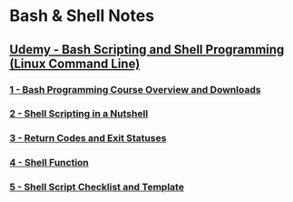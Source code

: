 # Bash & Shell Notes

## [Udemy - Bash Scripting and Shell Programming (Linux Command Line)](https://www.udemy.com/course/bash-scripting/)

### [1 - Bash Programming Course Overview and Downloads](./1%20-%20Bash%20Programming%20Course%20Overview%20and%20Downloads/)

### [2 - Shell Scripting in a Nutshell](./2%20-%20Shell%20Scripting%20in%20a%20Nutshell/)

### [3 - Return Codes and Exit Statuses](./3%20-%20Return%20Codes%20and%20Exit%20Statuses/)

### [4 - Shell Function](./4%20-%20Shell%20Functions/)

### [5 - Shell Script Checklist and Template](./5%20-%20Shell%20Script%20Checklist%20and%20Template/)
